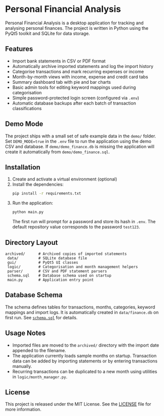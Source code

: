 # Personal Financial Analysis

Personal Financial Analysis is a desktop application for tracking and analysing personal finances. The project is written in Python using the PyQt5 toolkit and SQLite for data storage.

## Features

- Import bank statements in CSV or PDF format
- Automatically archive imported statements and log the import history
- Categorise transactions and mark recurring expenses or income
- Month-by-month views with income, expense and credit card tabs
- Summary dashboard tab with pie and bar charts
- Basic admin tools for editing keyword mappings used during categorisation
- Simple password-protected login screen (configured via `.env`)
- Automatic database backups after each batch of transaction classifications


## Demo Mode

The project ships with a small set of safe example data in the `demo/` folder.
Set `DEMO_MODE=true` in the `.env` file to run the application using the demo
CSV and database. If `demo/demo_finance.db` is missing the application will
create it automatically from `demo/demo_finance.sql`.

## Installation

1. Create and activate a virtual environment (optional)
2. Install the dependencies:
   ```bash
   pip install -r requirements.txt
   ```
3. Run the application:
   ```bash
   python main.py
   ```
   The first run will prompt for a password and store its hash in `.env`. The default repository value corresponds to the password `test123`.

## Directory Layout

```
archived/      # Archived copies of imported statements
 data/         # SQLite database file
 gui/          # PyQt5 UI classes
 logic/        # Categorisation and month management helpers
 parser/       # CSV and PDF statement parsers
 schema.sql    # Database schema used on startup
 main.py       # Application entry point
```

## Database Schema
The schema defines tables for transactions, months, categories, keyword mappings and import logs. It is automatically created in `data/finance.db` on first run. See [`schema.sql`](schema.sql) for details.

## Usage Notes

- Imported files are moved to the `archived/` directory with the import date appended to the filename.
- The application currently loads sample months on startup. Transaction data can be added by importing statements or by entering transactions manually.
- Recurring transactions can be duplicated to a new month using utilities in `logic/month_manager.py`.

## License

This project is released under the MIT License. See the [LICENSE](LICENSE) file for more information.

